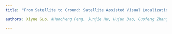 ```yaml
---
title: "From Satellite to Ground: Satellite Assisted Visual Localization with Cross-view Semantic Matching"

authors: Xiyue Guo, #Haocheng Peng, Junjie Hu, Hujun Bao, Guofeng Zhang

---
```

<!--
# collection: publications
# permalink: /publication/2009-10-01-paper-title-number-1
# pending upgrade

# [Download paper here](http://academicpages.github.io/files/paper1.pdf)

# Recommended citation: Your Name, You. (2009). "Paper Title Number 1." <i>Journal 1</i>. 1(1).
# excerpt: 'This paper is about the number 1. The number 2 is left for future work.'
# date: 2009-10-01
# venue: 'Journal 1'
# paperurl: 'http://academicpages.github.io/files/paper1.pdf'
# citation: 'Your Name, You. (2009). &quot;Paper Title Number 1.&quot; <i>Journal 1</i>. 1(1).'
-->
